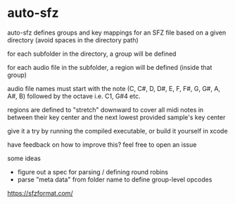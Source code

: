 # auto-sfz

auto-sfz defines groups and key mappings for an SFZ file based on a given directory (avoid spaces in the directory path) 
<br> 

for each subfolder in the directory, a group will be defined 
<br>  

for each audio file in the subfolder, a region will be defined (inside that group)
<br> 

audio file names must start with the note (C, C#, D, D#, E, F, F#, G, G#, A, A#, B) followed by the octave
i.e. C1, G#4 etc. 
<br>

regions are defined to "stretch" downward to cover all midi notes in between their key center and the next lowest provided sample's key center 
<br>

give it a try by running the compiled executable, or build it yourself in xcode 
<br>

have feedback on how to improve this? feel free to open an issue 
<br>

some ideas 
- figure out a spec for parsing / defining round robins 
- parse "meta data" from folder name to define group-level opcodes 

https://sfzformat.com/
